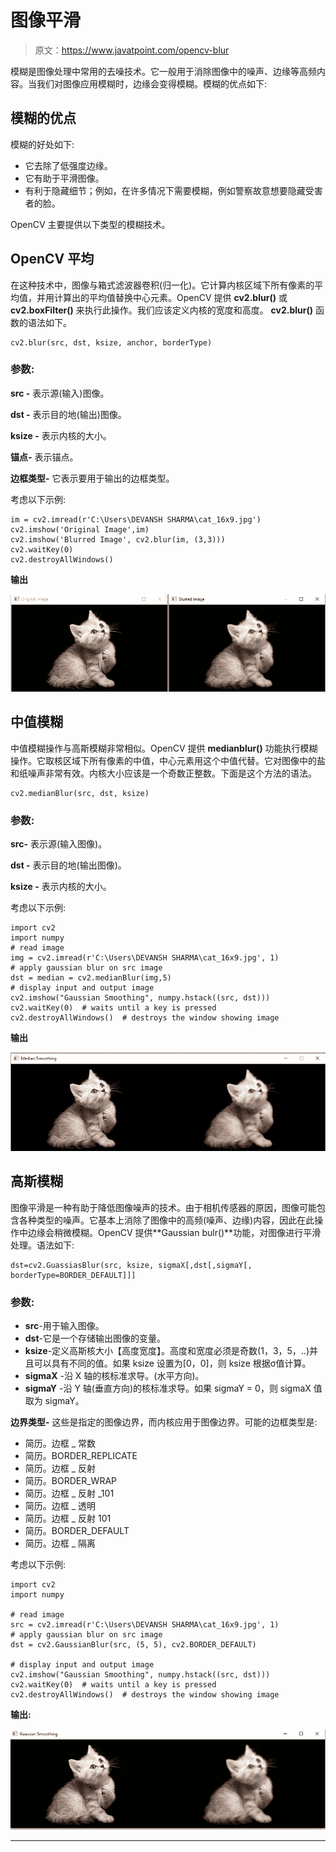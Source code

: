 # 图像平滑

> 原文：<https://www.javatpoint.com/opencv-blur>

模糊是图像处理中常用的去噪技术。它一般用于消除图像中的噪声、边缘等高频内容。当我们对图像应用模糊时，边缘会变得模糊。模糊的优点如下:

## 模糊的优点

模糊的好处如下:

*   它去除了低强度边缘。
*   它有助于平滑图像。
*   有利于隐藏细节；例如，在许多情况下需要模糊，例如警察故意想要隐藏受害者的脸。

OpenCV 主要提供以下类型的模糊技术。

## OpenCV 平均

在这种技术中，图像与箱式滤波器卷积(归一化)。它计算内核区域下所有像素的平均值，并用计算出的平均值替换中心元素。OpenCV 提供 **cv2.blur()** 或 **cv2.boxFilter()** 来执行此操作。我们应该定义内核的宽度和高度。 **cv2.blur()** 函数的语法如下。

```
cv2.blur(src, dst, ksize, anchor, borderType)

```

### 参数:

**src -** 表示源(输入)图像。

**dst -** 表示目的地(输出)图像。

**ksize -** 表示内核的大小。

**锚点-** 表示锚点。

**边框类型-** 它表示要用于输出的边框类型。

考虑以下示例:

```
im = cv2.imread(r'C:\Users\DEVANSH SHARMA\cat_16x9.jpg')
cv2.imshow('Original Image',im)
cv2.imshow('Blurred Image', cv2.blur(im, (3,3)))
cv2.waitKey(0)
cv2.destroyAllWindows()

```

**输出**

![OpenCV Blur](img/fae1f1a00864f06571cc2fd112823473.png)

## 中值模糊

中值模糊操作与高斯模糊非常相似。OpenCV 提供 **medianblur()** 功能执行模糊操作。它取核区域下所有像素的中值，中心元素用这个中值代替。它对图像中的盐和纸噪声非常有效。内核大小应该是一个奇数正整数。下面是这个方法的语法。

```
cv2.medianBlur(src, dst, ksize)

```

### 参数:

**src-** 表示源(输入图像)。

**dst -** 表示目的地(输出图像)。

**ksize -** 表示内核的大小。

考虑以下示例:

```
import cv2  
import numpy  
# read image  
img = cv2.imread(r'C:\Users\DEVANSH SHARMA\cat_16x9.jpg', 1)    
# apply gaussian blur on src image  
dst = median = cv2.medianBlur(img,5)
# display input and output image  
cv2.imshow("Gaussian Smoothing", numpy.hstack((src, dst)))  
cv2.waitKey(0)  # waits until a key is pressed  
cv2.destroyAllWindows()  # destroys the window showing image

```

**输出**

![OpenCV Blur](img/96b480f76055bc7374082daa90bb551e.png)

## 高斯模糊

图像平滑是一种有助于降低图像噪声的技术。由于相机传感器的原因，图像可能包含各种类型的噪声。它基本上消除了图像中的高频(噪声、边缘)内容，因此在此操作中边缘会稍微模糊。OpenCV 提供**Gaussian bulr()**功能，对图像进行平滑处理。语法如下:

```
dst=cv2.GuassiasBlur(src, ksize, sigmaX[,dst[,sigmaY[, borderType=BORDER_DEFAULT]]]

```

### 参数:

*   **src**-用于输入图像。
*   **dst**-它是一个存储输出图像的变量。
*   **ksize**-定义高斯核大小【高度宽度】。高度和宽度必须是奇数(1，3，5，..)并且可以具有不同的值。如果 ksize 设置为[0，0]，则 ksize 根据σ值计算。
*   **sigmaX** -沿 X 轴的核标准求导。(水平方向)。
*   **sigmaY** -沿 Y 轴(垂直方向)的核标准求导。如果 sigmaY = 0，则 sigmaX 值取为 sigmaY。

**边界类型-** 这些是指定的图像边界，而内核应用于图像边界。可能的边框类型是:

*   简历。边框 _ 常数
*   简历。BORDER_REPLICATE
*   简历。边框 _ 反射
*   简历。BORDER_WRAP
*   简历。边框 _ 反射 _101
*   简历。边框 _ 透明
*   简历。边框 _ 反射 101
*   简历。BORDER_DEFAULT
*   简历。边框 _ 隔离

考虑以下示例:

```
import cv2  
import numpy  

# read image  
src = cv2.imread(r'C:\Users\DEVANSH SHARMA\cat_16x9.jpg', 1)    
# apply gaussian blur on src image  
dst = cv2.GaussianBlur(src, (5, 5), cv2.BORDER_DEFAULT)  

# display input and output image  
cv2.imshow("Gaussian Smoothing", numpy.hstack((src, dst)))  
cv2.waitKey(0)  # waits until a key is pressed  
cv2.destroyAllWindows()  # destroys the window showing image  

```

**输出:**

![OpenCV Gaussian Blur](img/ccfe7183a65d299a266d4cd6ed70d892.png)

* * *